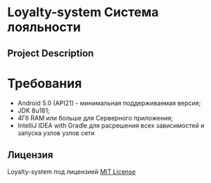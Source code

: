 # Loyalty-system Система лояльности 

## Project Description

# Требования
* Android 5.0 (API21) - минимальная поддерживаемая версия;
* JDK 8u181;
* 4Гб RAM или больше для Серверного приложения;
* IntelliJ IDEA with Gradle для расрешения всех зависимостей и запуска узлов узлов сети  

## Лицензия
Loyalty-system под лицензией [MIT License](https://opensource.org/licenses/MIT)